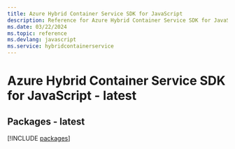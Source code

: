 ```yaml
---
title: Azure Hybrid Container Service SDK for JavaScript
description: Reference for Azure Hybrid Container Service SDK for JavaScript
ms.date: 03/22/2024
ms.topic: reference
ms.devlang: javascript
ms.service: hybridcontainerservice
---
```

# Azure Hybrid Container Service SDK for JavaScript - latest
## Packages - latest
[!INCLUDE [packages](hybrid-container-service-index.md)]